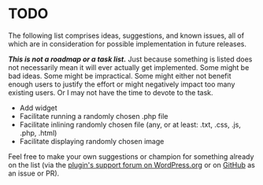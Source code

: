 # TODO

The following list comprises ideas, suggestions, and known issues, all of which are in consideration for possible implementation in future releases.

***This is not a roadmap or a task list.*** Just because something is listed does not necessarily mean it will ever actually get implemented. Some might be bad ideas. Some might be impractical. Some might either not benefit enough users to justify the effort or might negatively impact too many existing users. Or I may not have the time to devote to the task.

* Add widget
* Facilitate running a randomly chosen .php file
* Facilitate inlining randomly chosen file (any, or at least: .txt, .css, .js, .php, .html)
* Facilitate displaying randomly chosen image

Feel free to make your own suggestions or champion for something already on the list (via the [plugin's support forum on WordPress.org](https://wordpress.org/support/plugin/random-file/) or on [GitHub](https://github.com/coffee2code/random-file/) as an issue or PR).